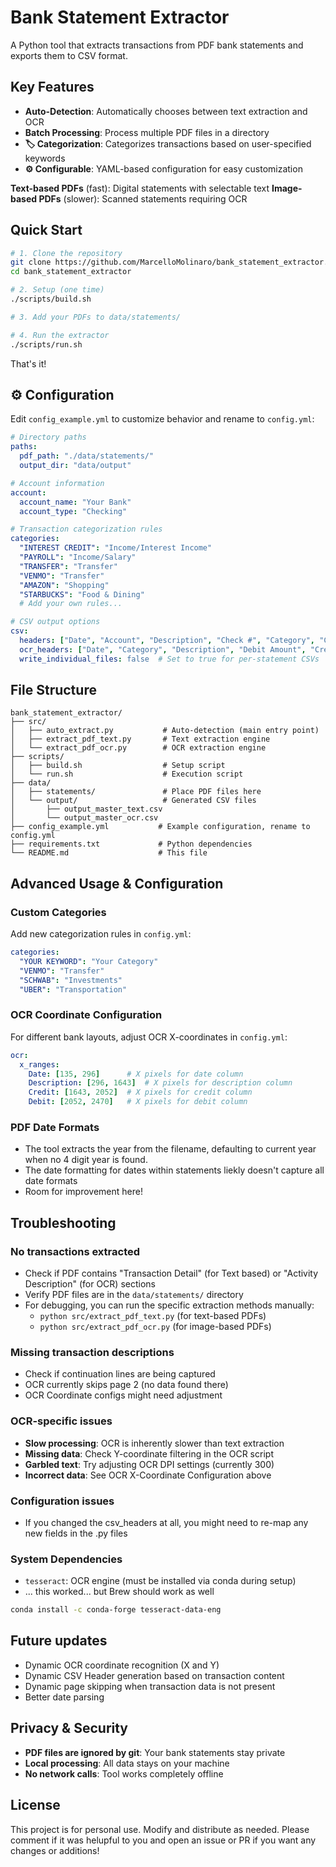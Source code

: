 # Bank Statement Extractor

A Python tool that extracts transactions from PDF bank statements and exports them to CSV format.

## Key Features

- **Auto-Detection**: Automatically chooses between text extraction and OCR
- **Batch Processing**: Process multiple PDF files in a directory
- **🏷️ Categorization**: Categorizes transactions based on user-specified keywords
- **⚙️ Configurable**: YAML-based configuration for easy customization

**Text-based PDFs** (fast): Digital statements with selectable text
**Image-based PDFs** (slower): Scanned statements requiring OCR


## Quick Start

```bash
# 1. Clone the repository
git clone https://github.com/MarcelloMolinaro/bank_statement_extractor.git
cd bank_statement_extractor

# 2. Setup (one time)
./scripts/build.sh

# 3. Add your PDFs to data/statements/

# 4. Run the extractor
./scripts/run.sh
```

That's it!

## ⚙️ Configuration

Edit `config_example.yml` to customize behavior and rename to `config.yml`:

```yaml
# Directory paths
paths:
  pdf_path: "./data/statements/"
  output_dir: "data/output"

# Account information
account:
  account_name: "Your Bank"
  account_type: "Checking"

# Transaction categorization rules
categories:
  "INTEREST CREDIT": "Income/Interest Income"
  "PAYROLL": "Income/Salary"
  "TRANSFER": "Transfer"
  "VENMO": "Transfer"
  "AMAZON": "Shopping"
  "STARBUCKS": "Food & Dining"
  # Add your own rules...

# CSV output options
csv:
  headers: ["Date", "Account", "Description", "Check #", "Category", "Credit", "Debit", "Account Name"]
  ocr_headers: ["Date", "Category", "Description", "Debit Amount", "Credit Amount"]
  write_individual_files: false  # Set to true for per-statement CSVs
```

## File Structure

```
bank_statement_extractor/
├── src/
│   ├── auto_extract.py           # Auto-detection (main entry point)
│   ├── extract_pdf_text.py       # Text extraction engine
│   └── extract_pdf_ocr.py        # OCR extraction engine
├── scripts/
│   ├── build.sh                  # Setup script
│   └── run.sh                    # Execution script
├── data/
│   ├── statements/               # Place PDF files here
│   └── output/                   # Generated CSV files
│       ├── output_master_text.csv
│       └── output_master_ocr.csv
├── config_example.yml           # Example configuration, rename to config.yml
├── requirements.txt             # Python dependencies
└── README.md                    # This file
```

## Advanced Usage & Configuration

### Custom Categories
Add new categorization rules in `config.yml`:
```yaml
categories:
  "YOUR KEYWORD": "Your Category"
  "VENMO": "Transfer"
  "SCHWAB": "Investments"
  "UBER": "Transportation"
```

### OCR Coordinate Configuration
For different bank layouts, adjust OCR X-coordinates in `config.yml`:
```yaml
ocr:
  x_ranges:
    Date: [135, 296]      # X pixels for date column
    Description: [296, 1643]  # X pixels for description column
    Credit: [1643, 2052]  # X pixels for credit column
    Debit: [2052, 2470]   # X pixels for debit column
```

### PDF Date Formats
- The tool extracts the year from the filename, defaulting to current year when no
4 digit year is  found.
- The date formatting for dates within statements liekly doesn't capture all date formats
- Room for improvement here!

## Troubleshooting

### No transactions extracted
- Check if PDF contains "Transaction Detail" (for Text based) or "Activity Description" (for OCR) sections
- Verify PDF files are in the `data/statements/` directory
- For debugging, you can run the specific extraction methods manually:
  - `python src/extract_pdf_text.py` (for text-based PDFs)
  - `python src/extract_pdf_ocr.py` (for image-based PDFs)

### Missing transaction descriptions
- Check if continuation lines are being captured
- OCR currently skips page 2 (no data found there)
- OCR Coordinate configs might need adjustment

### OCR-specific issues
- **Slow processing**: OCR is inherently slower than text extraction
- **Missing data**: Check Y-coordinate filtering in the OCR script
- **Garbled text**: Try adjusting OCR DPI settings (currently 300)
- **Incorrect data**: See OCR  X-Coordinate Configuration above

### Configuration issues
- If you changed the csv_headers at all, you might need to re-map any new fields in the .py files

### System Dependencies
- `tesseract`: OCR engine (must be installed via conda during setup)
- ... this worked... but Brew should work as well
```bash
conda install -c conda-forge tesseract-data-eng
```

## Future updates
- Dynamic OCR coordinate recognition (X and Y)
- Dynamic CSV Header generation based on transaction content
- Dynamic page skipping when transaction data is not present
- Better date parsing

## Privacy & Security

- **PDF files are ignored by git**: Your bank statements stay private
- **Local processing**: All data stays on your machine
- **No network calls**: Tool works completely offline

## License

This project is for personal use. Modify and distribute as needed.
Please comment if it was helupful to you and open an issue or PR if you want any changes or additions!